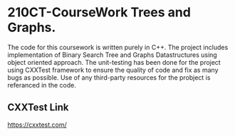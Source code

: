 # 210CT-CourseWork Trees and Graphs.
The code for this coursework is written purely in C++. The project includes implementation of Binary Search Tree and Graphs Datastructures using object oriented approach. The unit-testing has been done for the project using CXXTest framework to ensure the quality of code and fix as many bugs as possible. Use of any third-party resources for the probject is referanced in the code.

## CXXTest Link
https://cxxtest.com/
